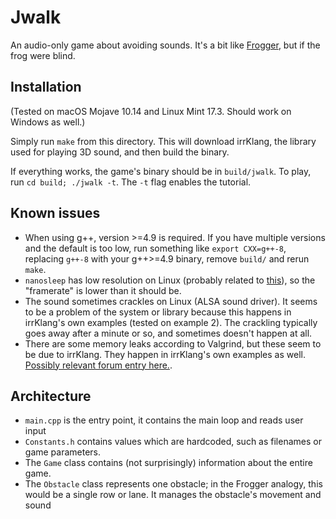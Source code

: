 # Jwalk

An audio-only game about avoiding sounds. It's a bit like [Frogger](https://www.youtube.com/watch?v=okm0VtF2gH8), but if the frog were blind.

## Installation

(Tested on macOS Mojave 10.14 and Linux Mint 17.3. Should work on Windows as well.)

Simply run `make` from this directory. This will download irrKlang, the library used for playing 3D sound, and then build the binary.

If everything works, the game's binary should be in `build/jwalk`. To play, run `cd build; ./jwalk -t`. The `-t` flag enables the tutorial.

## Known issues

- When using g++, version >=4.9 is required. If you have multiple versions and the default is too low, run something like `export CXX=g++-8`, replacing `g++-8` with your g++>=4.9 binary, remove `build/` and rerun `make`.
- `nanosleep` has low resolution on Linux (probably related to [this](https://gha.st/short-sleeps/)), so the "framerate" is lower than it should be.
- The sound sometimes crackles on Linux (ALSA sound driver). It seems to be a problem of the system or library because this happens in irrKlang's own examples (tested on example 2). The crackling typically goes away after a minute or so, and sometimes doesn't happen at all.
- There are some memory leaks according to Valgrind, but these seem to be due to irrKlang. They happen in irrKlang's own examples as well. [Possibly relevant forum entry here.](https://www.ambiera.com/forum.php?t=2166).

## Architecture

- `main.cpp` is the entry point, it contains the main loop and reads user input
- `Constants.h` contains values which are hardcoded, such as filenames or game parameters.
- The `Game` class contains (not surprisingly) information about the entire game.
- The `Obstacle` class represents one obstacle; in the Frogger analogy, this would be a single row or lane. It manages the obstacle's movement and sound
